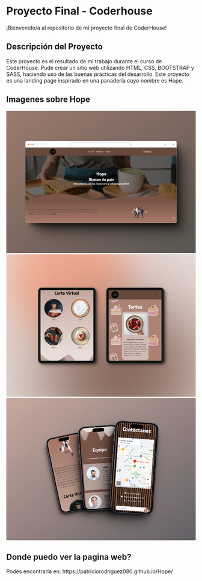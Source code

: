 <div>
  <h1>Proyecto Final - Coderhouse</h1>
  <p>¡Bienvenido/a al repositorio de mi proyecto final de CoderHouse!</p>
</div>

<div>
  <h2>Descripción del Proyecto</h2>
  <p>Este proyecto es el resultado de mi trabajo durante el curso de CoderHouse. Pude crear un sitio web utilizando HTML, CSS, BOOTSTRAP y SASS, haciendo uso de las buenas prácticas del desarrollo. Este proyecto es una landing page inspirado en una panadería cuyo nombre es Hope.</p>
</div>

<div>
  <h2>Imagenes sobre Hope</h2>
  <img src="./media/imagenReadme.jpg" alt="imagen de la pagina web">
  <img src="./media/imagenReadme2.jpg" alt="imagen de la pagina web">
  <img src="./media/imagenReadme3.jpg" alt="imagen de la pagina web">
</div>

<div>
  <h2>Donde puedo ver la pagina web?</h2>
  <p>Podés encontrarla en: https://patriciorodriguez080.github.io/Hope/</p>
</div>
